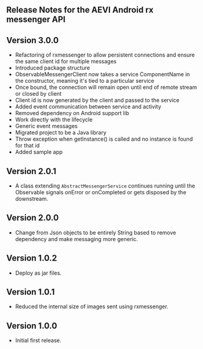 ## Release Notes for the AEVI Android rx messenger API

## Version 3.0.0

* Refactoring of rxmessenger to allow persistent connections and ensure the same client id for multiple messages
* Introduced package structure
* ObservableMessengerClient now takes a service ComponentName in the constructor, meaning it's tied to a particular service
* Once bound, the connection will remain open until end of remote stream or closed by client
* Client id is now generated by the client and passed to the service
* Added event communication between service and activity
* Removed dependency on Android support lib
* Work directly with the lifecycle
* Generic event messages
* Migrated project to be a Java library
* Throw exception when getInstance() is called and no instance is found for that id
* Added sample app

## Version 2.0.1

* A class extending `AbstractMessengerService` continues running until the Observable signals onError or onCompleted or gets disposed by the downstream.

## Version 2.0.0

* Change from Json objects to be entirely String based to remove dependency and make messaging more generic.

## Version 1.0.2

* Deploy as jar files.

## Version 1.0.1

* Reduced the internal size of images sent using rxmessenger. 

## Version 1.0.0

* Initial first release.
